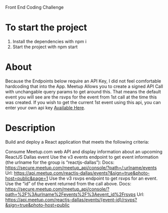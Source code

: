 Front End Coding Challenge

# To start the project

 1. Install the dependencies with npm i
 2. Start the project with npm start

# About
  Because the Endpoints below require an API Key, I did not feel comfortable hardcoding that into the App.
  Meetup Allows you to create a signed API Call with unchangable query params to get around this.
  That means the default event you will see are the rsvps for the event from 1st call at the time this was created.
  If you wish to get the current 1st event using this api, you can enter your own api key [Available Here](https://secure.meetup.com/meetup_api/key/).

# Description

Build and deploy a React application that meets the following criteria:

Consume Meetup.com web API and display information about an upcoming ReactJS Dallas event
Use the v3 events endpoint to get event information (the urlname for the group is “reactjs-dallas”):
Docs: https://secure.meetup.com/meetup_api/console/?path=/:urlname/events
Url: https://api.meetup.com/reactjs-dallas/events?&sign=true&photo-host=public&page=1
Use the v3 rsvps endpoint to get rsvps for an event. Use the “id” of the event returned from the call above.
Docs: https://secure.meetup.com/meetup_api/console/?path=%2F%3Aurlname%2Fevents%2F%3Aevent_id%2Frsvps
Url: https://api.meetup.com/reactjs-dallas/events/{event-id}/rsvps?&sign=true&photo-host=public
